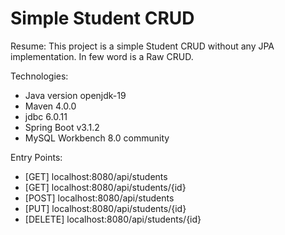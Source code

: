 # Simple Student CRUD
Resume:
This project is a simple Student CRUD without any JPA implementation.
In few word is a Raw CRUD.

Technologies:
- Java version openjdk-19
- Maven 4.0.0
- jdbc 6.0.11
- Spring Boot v3.1.2
- MySQL Workbench 8.0 community

Entry Points:
- [GET]    localhost:8080/api/students
- [GET]    localhost:8080/api/students/{id}
- [POST]   localhost:8080/api/students
- [PUT]    localhost:8080/api/students/{id}
- [DELETE] localhost:8080/api/students/{id}

